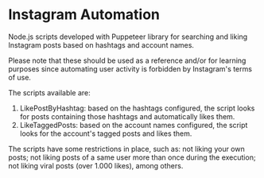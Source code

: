 # Instagram Automation

Node.js scripts developed with Puppeteer library for searching and liking Instagram posts based on hashtags and account names.

Please note that these should be used as a reference and/or for learning purposes since automating user activity is forbidden by Instagram's terms of use.

The scripts available are:

1. LikePostByHashtag: based on the hashtags configured, the script looks for posts containing those hashtags and automatically likes them.
2. LikeTaggedPosts: based on the account names configured, the script looks for the account's tagged posts and likes them.

The scripts have some restrictions in place, such as: not liking your own posts; not liking posts of a same user more than once during the execution; not liking viral posts (over 1.000 likes), among others.
